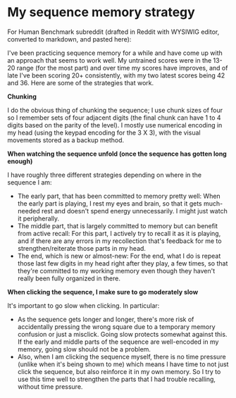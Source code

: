 # My sequence memory strategy

For Human Benchmark subreddit (drafted in Reddit with WYSIWIG editor,
converted to markdown, and pasted here):

I've been practicing sequence memory for a while and have come up with an approach that seems to work well. My untrained scores were in the 13-20 range (for the most part) and over time my scores have improves, and of late I've been scoring 20+ consistently, with my two latest scores being 42 and 36. Here are some of the strategies that work.

**Chunking**

I do the obvious thing of chunking the sequence; I use chunk sizes of four so I remember sets of four adjacent digits (the final chunk can have 1 to 4 digits based on the parity of the level). I mostly use numerical encoding in my head (using the keypad encoding for the 3 X 3), with the visual movements stored as a backup method.

**When watching the sequence unfold (once the sequence has gotten long enough)**

I have roughly three different strategies depending on where in the sequence I am:

* The early part, that has been committed to memory pretty well: When the early part is playing, I rest my eyes and brain, so that it gets much-needed rest and doesn't spend energy unnecessarily. I might just watch it peripherally.
* The middle part, that is largely committed to memory but can benefit from active recall: For this part, I  actively try to recall it as it is playing, and if there are any errors in my recollection that's feedback for me to strengthen/reiterate those parts in my head.
* The end, which is new or almost-new: For the end, what I do is repeat those last few digits in my head right after they play, a few times, so that they're committed to my working memory even though they haven't really been fully organized in there.

**When clicking the sequence, I make sure to go moderately slow**

It's important to go slow when clicking. In particular:

* As the sequence gets longer and longer, there's more risk of accidentally pressing the wrong square due to a temporary memory confusion or just a misclick. Going slow protects somewhat against this. If the early and middle parts of the sequence are well-encoded in my memory, going slow should not be a problem.
* Also, when I am clicking the sequence myself, there is no time pressure (unlike when it's being shown to me) which means I have time to not just click the sequence, but also reinforce it in my own memory. So I try to use this time well to strengthen the parts that I had trouble recalling, without time pressure.
